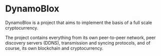 # DynamoBlox

DynamoBlox is a project that aims to implement the basis of a full scale cryptocurrency.

The project contains everything from its own peer-to-peer network, peer discovery servers (DDNS), 
transmission and syncing protocols, and of course, its own blockchain and cryptocurrency.
